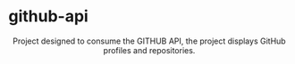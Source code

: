 # github-api
<p align="center">Project designed to consume the GITHUB API, the project displays GitHub profiles and repositories.</p>
